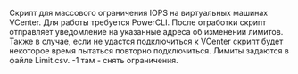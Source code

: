 Скрипт для массового ограничения IOPS на виртуальных машинах VCenter. Для работы требуется PowerCLI. После отработки скрипт отправляет уведомление на указанные адреса об изменении лимитов. Также в случае, если не удастся подключиться к VCenter скрипт будет некоторое время пытаться повторно подключиться.
Лимиты задаются в файле Limit.csv. -1 там - снять ограничения. 